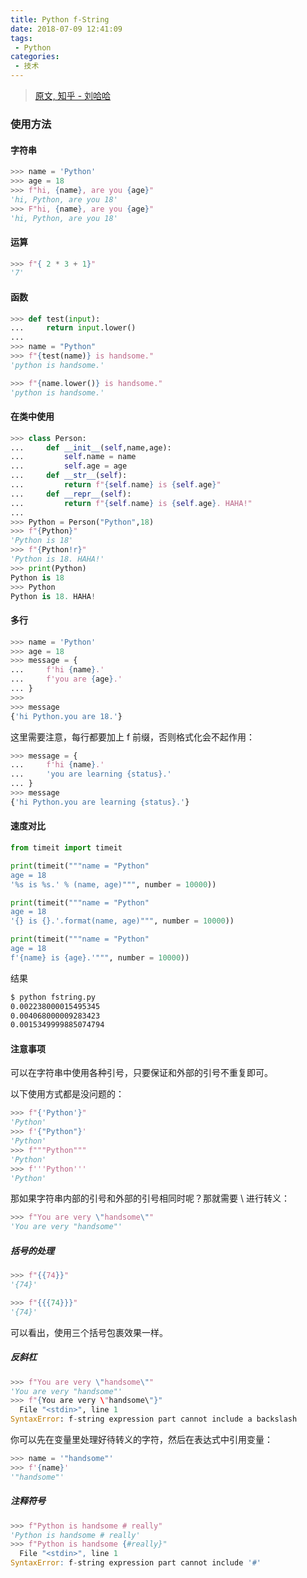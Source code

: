 ```yaml
---
title: Python f-String
date: 2018-07-09 12:41:09
tags:
 - Python
categories:
 - 技术
---
```


> [原文, 知乎 - 刘哈哈](https://zhuanlan.zhihu.com/p/39128162)

### 使用方法

#### 字符串 

```Python
>>> name = 'Python'
>>> age = 18
>>> f"hi, {name}, are you {age}"
'hi, Python, are you 18'
>>> F"hi, {name}, are you {age}"
'hi, Python, are you 18'
```

#### 运算
```Python
>>> f"{ 2 * 3 + 1}"
'7'
```


#### 函数

```Python
>>> def test(input):
...     return input.lower()
...
>>> name = "Python"
>>> f"{test(name)} is handsome."
'python is handsome.'
```

```Python
>>> f"{name.lower()} is handsome."
'python is handsome.'
```

#### 在类中使用

```Python
>>> class Person:
...     def __init__(self,name,age):
...         self.name = name
...         self.age = age
...     def __str__(self):
...         return f"{self.name} is {self.age}"
...     def __repr__(self):
...         return f"{self.name} is {self.age}. HAHA!"
...
>>> Python = Person("Python",18)
>>> f"{Python}"
'Python is 18'
>>> f"{Python!r}"
'Python is 18. HAHA!'
>>> print(Python)
Python is 18
>>> Python
Python is 18. HAHA!
```

#### 多行

```python
>>> name = 'Python'
>>> age = 18
>>> message = {
...     f'hi {name}.'
...     f'you are {age}.'
... }
>>>
>>> message
{'hi Python.you are 18.'}
```

这里需要注意，每行都要加上 f 前缀，否则格式化会不起作用：

```python
>>> message = {
...     f'hi {name}.'
...     'you are learning {status}.'
... }
>>> message
{'hi Python.you are learning {status}.'}
```

#### 速度对比

```Python
from timeit import timeit

print(timeit("""name = "Python"
age = 18
'%s is %s.' % (name, age)""", number = 10000))

print(timeit("""name = "Python"
age = 18
'{} is {}.'.format(name, age)""", number = 10000))

print(timeit("""name = "Python"
age = 18
f'{name} is {age}.'""", number = 10000))
```

结果

```Bash
$ python fstring.py
0.002238000015495345
0.004068000009283423
0.0015349999885074794
```

#### 注意事项

可以在字符串中使用各种引号，只要保证和外部的引号不重复即可。

以下使用方式都是没问题的：

```python
>>> f"{'Python'}"
'Python'
>>> f'{"Python"}'
'Python'
>>> f"""Python"""
'Python'
>>> f'''Python'''
'Python'
```
那如果字符串内部的引号和外部的引号相同时呢？那就需要 \ 进行转义：

```python
>>> f"You are very \"handsome\""
'You are very "handsome"'
```

##### 括号的处理

```python
>>> f"{{74}}"
'{74}'

>>> f"{{{74}}}"
'{74}'
```

可以看出，使用三个括号包裹效果一样。


##### 反斜杠

```python
>>> f"You are very \"handsome\""
'You are very "handsome"'
>>> f"{You are very \"handsome\"}"
  File "<stdin>", line 1
SyntaxError: f-string expression part cannot include a backslash
```
你可以先在变量里处理好待转义的字符，然后在表达式中引用变量：

```python
>>> name = '"handsome"'
>>> f'{name}'
'"handsome"'
```

##### 注释符号

```python
>>> f"Python is handsome # really"
'Python is handsome # really'
>>> f"Python is handsome {#really}"
  File "<stdin>", line 1
SyntaxError: f-string expression part cannot include '#'
```



